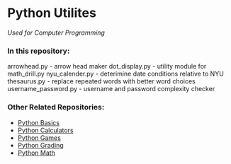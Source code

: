 # Python Utilites
*Used for Computer Programming*

### In this repository:  
arrowhead.py - arrow head maker
dot_display.py - utility module for math_drill.py
nyu_calender.py - deterimine date conditions relative to NYU
thesaurus.py - replace repeated words with better word choices
username_password.py - username and password complexity checker

### Other Related Repositories:
* [Python Basics](https://github.com/tojimjiang/python-basics)  
* [Python Calculators](https://github.com/tojimjiang/python-calculators)  
* [Python Games](https://github.com/tojimjiang/python-games)  
* [Python Grading](https://github.com/tojimjiang/python-grading)  
* [Python Math](https://github.com/tojimjiang/python-math)  